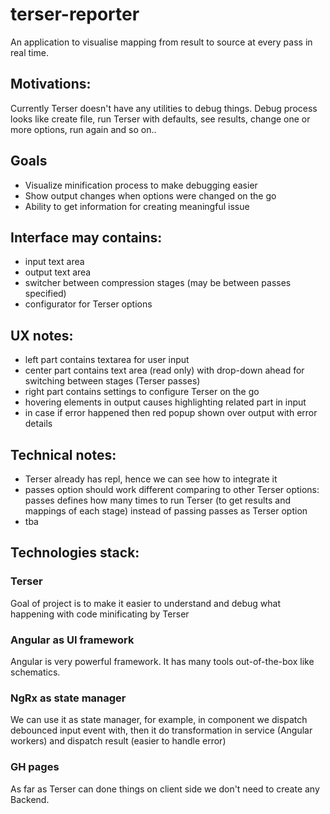 # terser-reporter
An application to visualise mapping from result to source at every pass in real time.

## Motivations:

Currently Terser doesn't have any utilities to debug things. Debug process looks like create file, run Terser with defaults, see results, change one or more options, run again and so on..

## Goals

- Visualize minification process to make debugging easier
- Show output changes when options were changed on the go
- Ability to get information for creating meaningful issue

## Interface may contains:

- input text area
- output text area
- switcher between compression stages (may be between passes specified)
- configurator for Terser options

## UX notes:
- left part contains textarea for user input
- center part contains text area (read only) with drop-down ahead for switching between stages (Terser passes)
- right part contains settings to configure Terser on the go
- hovering elements in output causes highlighting related part in input
- in case if error happened then red popup shown over output with error details

## Technical notes:

- Terser already has repl, hence we can see how to integrate it
- passes option should work different comparing to other Terser options: passes defines how many times to run Terser (to get results and mappings of each stage) instead of passing passes as Terser option
- tba

## Technologies stack:

### Terser

Goal of project is to make it easier to understand and debug what happening with code minificating by Terser

### Angular as UI framework

Angular is very powerful framework. It has many tools out-of-the-box like schematics.

### NgRx as state manager

We can use it as state manager, for example, in component we dispatch debounced input event with, then it do transformation in service (Angular workers) and dispatch result (easier to handle error)

### GH pages

As far as Terser can done things on client side we don't need to create any Backend.
